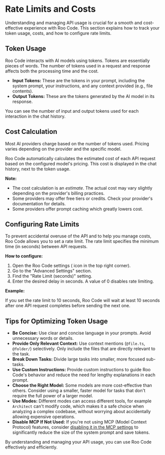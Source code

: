 # Rate Limits and Costs

Understanding and managing API usage is crucial for a smooth and cost-effective experience with Roo Code. This section explains how to track your token usage, costs, and how to configure rate limits.

## Token Usage

Roo Code interacts with AI models using tokens.  Tokens are essentially pieces of words.  The number of tokens used in a request and response affects both the processing time and the cost.

*   **Input Tokens:** These are the tokens in your prompt, including the system prompt, your instructions, and any context provided (e.g., file contents).
*   **Output Tokens:** These are the tokens generated by the AI model in its response.

You can see the number of input and output tokens used for each interaction in the chat history.

## Cost Calculation

Most AI providers charge based on the number of tokens used.  Pricing varies depending on the provider and the specific model.

Roo Code automatically calculates the estimated cost of each API request based on the configured model's pricing.  This cost is displayed in the chat history, next to the token usage.

**Note:**

*   The cost calculation is an *estimate*.  The actual cost may vary slightly depending on the provider's billing practices.
*   Some providers may offer free tiers or credits.  Check your provider's documentation for details.
*   Some providers offer prompt caching which greatly lowers cost.

## Configuring Rate Limits

To prevent accidental overuse of the API and to help you manage costs, Roo Code allows you to set a rate limit.  The rate limit specifies the minimum time (in seconds) between API requests.

**How to configure:**

1.  Open the Roo Code settings (<Codicon name="rocket" /> icon in the top right corner).
2.  Go to the "Advanced Settings" section.
3.  Find the "Rate Limit (seconds)" setting.
4.  Enter the desired delay in seconds.  A value of 0 disables rate limiting.

**Example:**

If you set the rate limit to 10 seconds, Roo Code will wait at least 10 seconds after one API request completes before sending the next one.

## Tips for Optimizing Token Usage

*   **Be Concise:**  Use clear and concise language in your prompts. Avoid unnecessary words or details.
*   **Provide Only Relevant Context:** Use context mentions (`@file.ts`, `@folder/`) selectively.  Only include the files that are directly relevant to the task.
*   **Break Down Tasks:** Divide large tasks into smaller, more focused sub-tasks.
*   **Use Custom Instructions:**  Provide custom instructions to guide Roo Code's behavior and reduce the need for lengthy explanations in each prompt.
*   **Choose the Right Model:**  Some models are more cost-effective than others.  Consider using a smaller, faster model for tasks that don't require the full power of a larger model.
*   **Use Modes:** Different modes can access different tools, for example `Architect` can't modify code, which makes it a safe choice when analyzing a complex codebase, without worrying about accidentally allowing expensive operations.
*   **Disable MCP If Not Used:** If you're not using MCP (Model Context Protocol) features, consider [disabling it in the MCP settings](/features/mcp/using-mcp-in-roo#enabling-or-disabling-mcp-server-creation) to significantly reduce the size of the system prompt and save tokens.

By understanding and managing your API usage, you can use Roo Code effectively and efficiently.